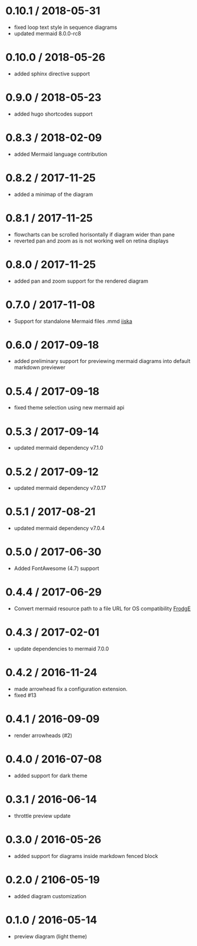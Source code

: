 # 0.10.1 / 2018-05-31

* fixed loop text style in sequence diagrams
* updated mermaid 8.0.0-rc8

# 0.10.0 / 2018-05-26

* added sphinx directive support

# 0.9.0 / 2018-05-23

* added hugo shortcodes support

# 0.8.3 / 2018-02-09

* added Mermaid language contribution

# 0.8.2 / 2017-11-25

* added a minimap of the diagram

# 0.8.1 / 2017-11-25

* flowcharts can be scrolled horisontally if diagram wider than pane
* reverted pan and zoom as is not working well on retina displays

# 0.8.0 / 2017-11-25

* added pan and zoom support for the rendered diagram

# 0.7.0 / 2017-11-08

* Support for standalone Mermaid files .mmd [iiska](https://github.com/iiska)

# 0.6.0 / 2017-09-18

* added preliminary support for previewing mermaid diagrams into default markdown previewer

# 0.5.4 / 2017-09-18

* fixed theme selection using new mermaid api

# 0.5.3 / 2017-09-14

* updated mermaid dependency v7.1.0

# 0.5.2 / 2017-09-12

* updated mermaid dependency v7.0.17

# 0.5.1 / 2017-08-21

* updated mermaid dependency v7.0.4

# 0.5.0 / 2017-06-30

* Added FontAwesome (4.7) support

# 0.4.4 / 2017-06-29

* Convert mermaid resource path to a file URL for OS compatibility [FrodgE](https://github.com/FrodgE)

# 0.4.3 / 2017-02-01

* update dependencies to mermaid 7.0.0

# 0.4.2 / 2016-11-24

* made arrowhead fix a configuration extension.
* fixed #13

# 0.4.1 / 2016-09-09

* render arrowheads (#2)

# 0.4.0 / 2016-07-08

* added support for dark theme

# 0.3.1 / 2016-06-14

* throttle preview update

# 0.3.0 / 2016-05-26

* added support for diagrams inside markdown fenced block

# 0.2.0 / 2106-05-19

* added diagram customization

# 0.1.0 / 2016-05-14

* preview diagram (light theme)